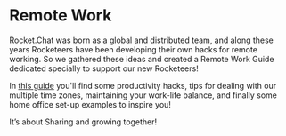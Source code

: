 # Remote Work

Rocket.Chat was born as a global and distributed team, and along these years Rocketeers have been developing their own hacks for remote working. So we gathered these ideas and created a Remote Work Guide dedicated specially to support our new Rocketeers!

In [this guide](https://docs.google.com/presentation/d/1WOk8y9Ek7CPRjqoOisXgbnCgbgg3-zXLATkzWlr4aOw/edit#slide=id.ge45c397a62_0_808) you'll find some productivity hacks, tips for dealing with our multiple time zones, maintaining your work-life balance, and finally some home office set-up examples to inspire you!

It’s about Sharing and growing together!

